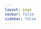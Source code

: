 ```yaml
---
layout: page
navbar: false
sidebar: false
---
```

<script setup>
import CustomPage from "./components/custompage.vue";
</script>


<CustomPage />